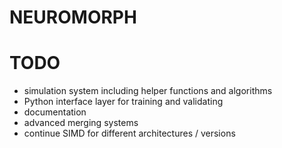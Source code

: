 # NEUROMORPH
# TODO
* simulation system including helper functions and algorithms
* Python interface layer for training and validating
* documentation
* advanced merging systems
* continue SIMD for different architectures / versions
